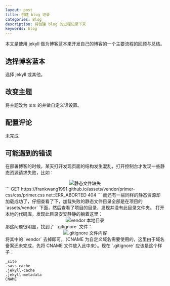 ```yaml
---
layout: post
title: 创建 blog 记录
categories: Blog
description: 将创建 blog 的过程记录下来
keywords: blog
---
```


本文是使用 jekyll 做为博客蓝本来开发自己的博客的一个主要流程的回顾与总结。  

## 选择博客蓝本  
选择 jekyll 或其他。  

## 改变主题
将主题改为 `某某` 的并做自定义话设置。  

## 配置评论
未完成  

## 可能遇到的错误
在部署博客的时候，某天打开发现页面的结构发生混乱，打开控制台才发现一些静态资源请求失败，比如：  
<div align="center">
    <img alt="静态文件缺失" src="https://raw.githubusercontent.com/FrankWang1991/images/master/0RTV2u.png">
</div>
``` 
GET https://frankwang1991.github.io/assets/vendor/primer-css/css/primer.css net::ERR_ABORTED 404
``` 
而还有一些同样的静态资源却加载成功了，仔细查看了下，加载失败的静态文件目录全部是在项目的 `assets/vendor` 下面，然后查看了项目的目录，发现并没有此目录文件夹。  
打开本地的代码库，发现此目录安安静静的躺着这里：  
<div align="center">
    <img alt="vendor 本地目录" src="https://raw.githubusercontent.com/FrankWang1991/images/master/SmoABz.png">
</div>
那这问题很明显，找到了 `.gitignore` 文件：  
<div align="center">
    <img alt=".gitignore 文件内容" src="https://raw.githubusercontent.com/FrankWang1991/images/master/YFYnPh.png">
</div>
将其中的 `vendor` 去掉即可。（CNAME 为自定义域名需要使用的，这里由于域名备案还未完成，先将 CNAME 文件放入此中来）。现在 `.gitignore` 应该是这个样子：

``` 
_site
.sass-cache
.jekyll-cache
.jekyll-metadata
CNAME
``` 

